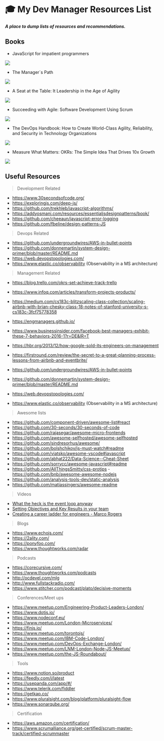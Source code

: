 # :mortar_board: My Dev Manager Resources List

***A place to dump lists of resources and recommendations.***

## Books

- JavaScript for impatient programmers

[![](https://exploringjs.com/impatient-js/img-homepage/cover-homepage.jpg)](https://exploringjs.com/impatient-js/index.html)

- The Manager`s Path

[![](https://images-na.ssl-images-amazon.com/images/I/51BHEtpF4eL._SX331_BO1,204,203,200_.jpg)](https://www.amazon.co.uk/Manager%60s-Path-Camille-Fournier/dp/1491973897)

- A Seat at the Table: It Leadership in the Age of Agility

[![](https://images-na.ssl-images-amazon.com/images/I/51x0YwoggUL._SX332_BO1,204,203,200_.jpg)](https://www.amazon.co.uk/Seat-Table-Leadership-Age-Agility/dp/1942788118)

- Succeeding with Agile: Software Development Using Scrum

[![](https://images-na.ssl-images-amazon.com/images/I/51N5qQ-t2aL._SX394_BO1,204,203,200_.jpg)](https://www.amazon.co.uk/Succeeding-Agile-Development-Addison-Wesley-Signature/dp/0321579364)

- The DevOps Handbook: How to Create World-Class Agility, Reliability, and Security in Technology Organizations

[![](https://i.gr-assets.com/images/S/compressed.photo.goodreads.com/books/1473461230l/26083308._SY475_.jpg)](https://www.goodreads.com/book/show/26083308-the-devops-handbook)

- Measure What Matters: OKRs: The Simple Idea That Drives 10x Growth

[![](https://m.media-amazon.com/images/I/51YsowmALjL.jpg)](https://www.amazon.co.uk/Measure-What-Matters-Simple-Drives/dp/B07JKF24C1/ref=sr_1_1?crid=31ZXLFXHWKETP&dchild=1&keywords=measure+what+matters&qid=1586800144&s=books&sprefix=meas%2Cstripbooks%2C135&sr=1-1)




## Useful Resources

> Development Related

 - https://www.30secondsofcode.org/
 - https://exploringjs.com/deep-js/
 - https://github.com/trekhleb/javascript-algorithms/
 - https://addyosmani.com/resources/essentialjsdesignpatterns/book/
 - https://github.com/cheeaun/javascript-error-logging
 - https://github.com/fbeline/design-patterns-JS

> Devops Related

 - https://github.com/undergroundwires/AWS-in-bullet-points
 - https://github.com/donnemartin/system-design-primer/blob/master/README.md
 - https://web.devopstopologies.com/
 - https://www.elastic.co/observability (Observability in a MS architecture)
 
 > Management Related
 - https://blog.trello.com/okrs-set-achieve-track-trello
 - https://www.infoq.com/articles/transform-projects-products/
 - https://medium.com/cs183c-blitzscaling-class-collection/scaling-airbnb-with-brian-chesky-class-18-notes-of-stanford-university-s-cs183c-3fcf75778358
 - https://engmanagers.github.io/
 - https://www.businessinsider.com/facebook-best-managers-exhibit-these-7-behaviors-2016-1?r=DE&IR=T
 - https://hbr.org/2013/12/how-google-sold-its-engineers-on-management
 - https://firstround.com/review/the-secret-to-a-great-planning-process-lessons-from-airbnb-and-eventbrite/

 - https://github.com/undergroundwires/AWS-in-bullet-points
 - https://github.com/donnemartin/system-design-primer/blob/master/README.md
 - https://web.devopstopologies.com/
 - https://www.elastic.co/observability (Observability in a MS architecture)

> Awesome lists

- https://github.com/component-driven/awesome-list#react
- https://github.com/30-seconds/30-seconds-of-code
- https://github.com/rajasegar/awesome-micro-frontends
- https://github.com/awesome-selfhosted/awesome-selfhosted
- https://github.com/sindresorhus/awesome/
- https://github.com/bolshchikov/js-must-watch#readme
- https://github.com/viatsko/awesome-vscode#javascript
- https://github.com/abhat222/Data-Science--Cheat-Sheet
- https://github.com/sorrycc/awesome-javascript#readme
- https://github.com/AllThingsSmitty/css-protips
-https://github.com/bnb/awesome-awesome-nodejs
- https://github.com/analysis-tools-dev/static-analysis
- https://github.com/matiassingers/awesome-readme

> Videos

- <a href="https://www.youtube.com/watch?v=8aGhZQkoFbQ" target="_blank">What the heck is the event loop anyway</a>
- <a href="https://www.youtube.com/watch?v=Us6jaZoXgdU&list=PLBzScQzZ83I9uW36NnjX6Pe5P63EpEk_q&index=4" target="_blank">Setting Objectives and Key Results in your team</a>
- <a href="https://www.youtube.com/watch?v=jA1Q94d2z10&t=72s" target="_blank">Creating a career ladder for engineers - Marco Rogers</a>


> Blogs

- https://www.echojs.com/
- https://2ality.com/
- https://ponyfoo.com/
- https://www.thoughtworks.com/radar

> Podcasts

- https://corecursive.com/
- https://www.thoughtworks.com/podcasts
- http://ocdevel.com/mlg
- http://www.fullstackradio.com/
- https://www.stitcher.com/podcast/plato/decisive-moments

> Conferences/Meet ups

- https://www.meetup.com/Engineering-Product-Leaders-London/
- https://www.dotjs.io/
- https://www.nodeconf.eu/
- https://www.meetup.com/London-Microservices/
- https://finjs.io/
- https://www.meetup.com/torontojs/
- https://www.meetup.com/IBM-Code-London/
- https://www.meetup.com/DevOps-Exchange-London/
- https://www.meetup.com/LNM-London-Node-JS-Meetup/
- https://www.meetup.com/the-JS-Roundabout/

> Tools

- https://www.notion.so/product
- https://feedly.com/i/latest
- https://usepanda.com/app/#/
- https://www.telerik.com/fiddler
- https://getkap.co/
- https://www.pluralsight.com/blog/platform/pluralsight-flow
- https://www.sonarqube.org/

> Certification 

- https://aws.amazon.com/certification/
- https://www.scrumalliance.org/get-certified/scrum-master-track/certified-scrummaster
